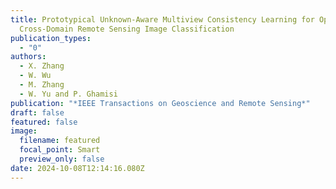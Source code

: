 ```yaml
---
title: Prototypical Unknown-Aware Multiview Consistency Learning for Open-Set
  Cross-Domain Remote Sensing Image Classification
publication_types:
  - "0"
authors:
  - X. Zhang
  - W. Wu
  - M. Zhang
  - W. Yu and P. Ghamisi
publication: "*IEEE Transactions on Geoscience and Remote Sensing*"
draft: false
featured: false
image:
  filename: featured
  focal_point: Smart
  preview_only: false
date: 2024-10-08T12:14:16.080Z
---
```


